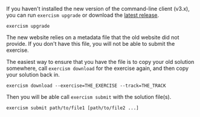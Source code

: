 If you haven't installed the new version of the command-line client (v3.x), you can run `exercism upgrade` or download the [latest release](https://github.com/exercism/cli/releases/latest).

    exercism upgrade

The new website relies on a metadata file that the old website did not provide.
If you don't have this file, you will not be able to submit the exercise.

The easiest way to ensure that you have the file is to copy your old solution somewhere, call `exercism download` for the exercise again, and then copy your solution back in.

    exercism download --exercise=THE_EXERCISE --track=THE_TRACK

Then you will be able call `exercism submit` with the solution file(s).

    exercism submit path/to/file1 [path/to/file2 ...]
